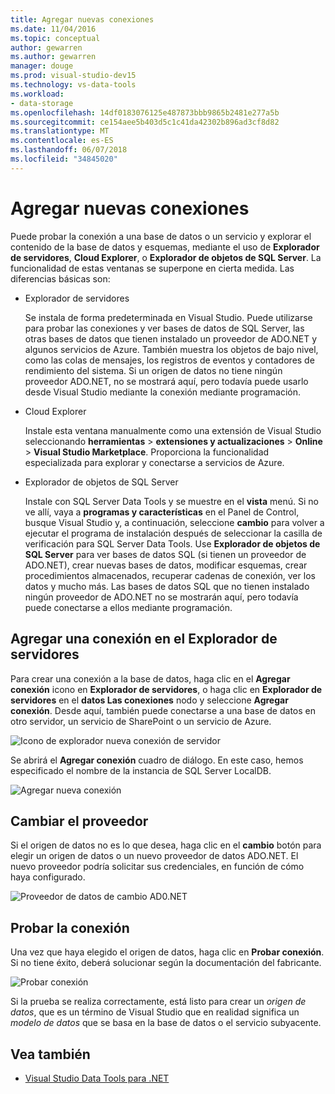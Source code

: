 ```yaml
---
title: Agregar nuevas conexiones
ms.date: 11/04/2016
ms.topic: conceptual
author: gewarren
ms.author: gewarren
manager: douge
ms.prod: visual-studio-dev15
ms.technology: vs-data-tools
ms.workload:
- data-storage
ms.openlocfilehash: 14df0183076125e487873bbb9865b2481e277a5b
ms.sourcegitcommit: ce154aee5b403d5c1c41da42302b896ad3cf8d82
ms.translationtype: MT
ms.contentlocale: es-ES
ms.lasthandoff: 06/07/2018
ms.locfileid: "34845020"
---
```

# <a name="add-new-connections"></a>Agregar nuevas conexiones

Puede probar la conexión a una base de datos o un servicio y explorar el contenido de la base de datos y esquemas, mediante el uso de **Explorador de servidores**, **Cloud Explorer**, o **Explorador de objetos de SQL Server**. La funcionalidad de estas ventanas se superpone en cierta medida. Las diferencias básicas son:

- Explorador de servidores

   Se instala de forma predeterminada en Visual Studio. Puede utilizarse para probar las conexiones y ver bases de datos de SQL Server, las otras bases de datos que tienen instalado un proveedor de ADO.NET y algunos servicios de Azure. También muestra los objetos de bajo nivel, como las colas de mensajes, los registros de eventos y contadores de rendimiento del sistema. Si un origen de datos no tiene ningún proveedor ADO.NET, no se mostrará aquí, pero todavía puede usarlo desde Visual Studio mediante la conexión mediante programación.

- Cloud Explorer

   Instale esta ventana manualmente como una extensión de Visual Studio seleccionando **herramientas** > **extensiones y actualizaciones** > **Online**  >  **Visual Studio Marketplace**. Proporciona la funcionalidad especializada para explorar y conectarse a servicios de Azure.

- Explorador de objetos de SQL Server

   Instale con SQL Server Data Tools y se muestre en el **vista** menú. Si no ve allí, vaya a **programas y características** en el Panel de Control, busque Visual Studio y, a continuación, seleccione **cambio** para volver a ejecutar el programa de instalación después de seleccionar la casilla de verificación para SQL Server Data Tools. Use **Explorador de objetos de SQL Server** para ver bases de datos SQL (si tienen un proveedor de ADO.NET), crear nuevas bases de datos, modificar esquemas, crear procedimientos almacenados, recuperar cadenas de conexión, ver los datos y mucho más. Las bases de datos SQL que no tienen instalado ningún proveedor de ADO.NET no se mostrarán aquí, pero todavía puede conectarse a ellos mediante programación.

## <a name="add-a-connection-in-server-explorer"></a>Agregar una conexión en el Explorador de servidores

Para crear una conexión a la base de datos, haga clic en el **Agregar conexión** icono en **Explorador de servidores**, o haga clic en **Explorador de servidores** en el **datos Las conexiones** nodo y seleccione **Agregar conexión**. Desde aquí, también puede conectarse a una base de datos en otro servidor, un servicio de SharePoint o un servicio de Azure.

![Icono de explorador nueva conexión de servidor](../data-tools/media/raddata-server-explorer-new-connection-icon.png)

Se abrirá el **Agregar conexión** cuadro de diálogo. En este caso, hemos especificado el nombre de la instancia de SQL Server LocalDB.

![Agregar nueva conexión](../data-tools/media/raddata-add-new-connection-dialog.png)

## <a name="change-the-provider"></a>Cambiar el proveedor

Si el origen de datos no es lo que desea, haga clic en el **cambio** botón para elegir un origen de datos o un nuevo proveedor de datos ADO.NET. El nuevo proveedor podría solicitar sus credenciales, en función de cómo haya configurado.

![Proveedor de datos de cambio AD0.NET](../data-tools/media/raddata-change-ad0.net-data-provider.png)

## <a name="test-the-connection"></a>Probar la conexión

Una vez que haya elegido el origen de datos, haga clic en **Probar conexión**. Si no tiene éxito, deberá solucionar según la documentación del fabricante.

![Probar conexión](../data-tools/media/raddata-test-connection.png)

Si la prueba se realiza correctamente, está listo para crear un *origen de datos*, que es un término de Visual Studio que en realidad significa un *modelo de datos* que se basa en la base de datos o el servicio subyacente.

## <a name="see-also"></a>Vea también

- [Visual Studio Data Tools para .NET](../data-tools/visual-studio-data-tools-for-dotnet.md)